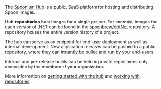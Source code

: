 The [Spoonium Hub](http://spoonium.net/hub) is a public, SaaS platform for hosting and distributing Spoon images. 

Hub **repositories** host images for a single project. For example, images for each version of .NET can be found in the [spoonbrew/dotNet](http://spoonium.net/hub/spoonbrew/dotNET) repository. A repository houses the entire version history of a project.

The hub can serve as an endpoint for end-user deployment as well as internal development. New application releases can be pushed to a public repository, where they can instantly be pulled and run by your end-users. 

Internal and pre-release builds can be held in private repositories only accessible by the members of your organization.

More information on [getting started with the hub](http://spoonium.net/docs/containers#basics) and [working with repositories](http://spoonium.net/docs/containers#repositories).